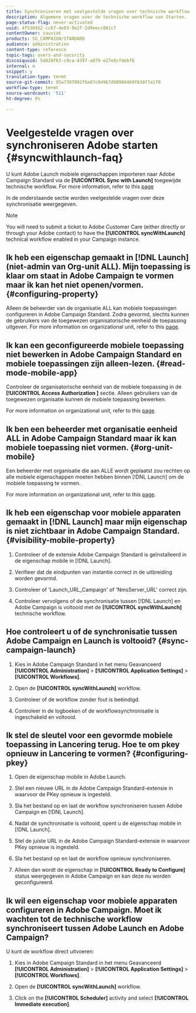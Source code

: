 ```yaml
---
title: Synchroniseren met veelgestelde vragen over technische workflow starten
description: Algemene vragen over de technische workflow van Starten.
page-status-flag: never-activated
uuid: 4f538452-cc67-4e03-9e2f-2d9eecc081c7
contentOwner: sauviat
products: SG_CAMPAIGN/STANDARD
audience: administration
content-type: reference
topic-tags: users-and-security
discoiquuid: 54028f63-c9ca-4397-a079-e27e0cfdebf6
internal: n
snippet: y
translation-type: tm+mt
source-git-commit: 95a7397092f6e07c84967d90908469f630f7a170
workflow-type: tm+mt
source-wordcount: '511'
ht-degree: 0%

---
```



# Veelgestelde vragen over synchroniseren Adobe starten {#syncwithlaunch-faq}

U kunt Adobe Launch mobiele eigenschappen importeren naar Adobe Campaign Standard via de **[!UICONTROL Sync with Launch]** toegewijde technische workflow. For more information, refer to this [page](../../administration/using/technical-workflows.md)

In de onderstaande sectie worden veelgestelde vragen over deze synchronisatie weergegeven.

>[!NOTE]
>
>You will need to submit a ticket to Adobe Customer Care (either directly or through your Adobe contact) to have the **[!UICONTROL syncWithLaunch]** technical workflow enabled in your Campaign instance.

## Ik heb een eigenschap gemaakt in [!DNL Launch] (niet-admin van Org-unit ALL). Mijn toepassing is klaar om staat in Adobe Campaign te vormen maar ik kan het niet openen/vormen. {#configuring-property}

Alleen de beheerder van de organisatie ALL kan mobiele toepassingen configureren in Adobe Campaign Standard. Zodra gevormd, slechts kunnen de gebruikers van de toegewezen organisatorische eenheid de toepassing uitgeven. For more information on organizational unit, refer to this [page](../../administration/using/organizational-units.md).

## Ik kan een geconfigureerde mobiele toepassing niet bewerken in Adobe Campaign Standard en mobiele toepassingen zijn alleen-lezen. {#read-mode-mobile-app}

Controleer de organisatorische eenheid van de mobiele toepassing in de **[!UICONTROL Access Authorization ]** sectie. Alleen gebruikers van de toegewezen organisatie kunnen de mobiele toepassing bewerken.

For more information on organizational unit, refer to this [page](../../administration/using/organizational-units.md).

## Ik ben een beheerder met organisatie eenheid ALL in Adobe Campaign Standard maar ik kan mobiele toepassing niet vormen. {#org-unit-mobile}

Een beheerder met organisatie die aan ALLE wordt geplaatst zou rechten op alle mobiele eigenschappen moeten hebben binnen [!DNL Launch] om de mobiele toepassing te vormen.

For more information on organizational unit, refer to this [page](../../administration/using/organizational-units.md).

## Ik heb een eigenschap voor mobiele apparaten gemaakt in [!DNL Launch] maar mijn eigenschap is niet zichtbaar in Adobe Campaign Standard. {#visibility-mobile-property}

1. Controleer of de extensie Adobe Campaign Standard is geïnstalleerd in de eigenschap mobile in [!DNL Launch].

1. Verifieer dat de eindpunten van instantie correct in de uitbreiding worden gevormd.

1. Controleer of &#39;Launch_URL_Campaign&#39; of &#39;NmsServer_URL&#39; correct zijn.

1. Controleer vervolgens of de synchronisatie tussen [!DNL Launch] en Adobe Campaign is voltooid met de **[!UICONTROL syncWithLaunch]** technische workflow.

## Hoe controleert u of de synchronisatie tussen Adobe Campaign en Launch is voltooid? {#sync-campaign-launch}

1. Kies in Adobe Campaign Standard in het menu Geavanceerd **[!UICONTROL Administration]** > **[!UICONTROL Application Settings]** > **[!UICONTROL Workflows]**.

1. Open de **[!UICONTROL syncWithLaunch]** workflow.

1. Controleer of de workflow zonder fout is beëindigd.

1. Controleer in de logboeken of de workflowsynchronisatie is ingeschakeld en voltooid.

## Ik stel de sleutel voor een gevormde mobiele toepassing in Lancering terug. Hoe te om pkey opnieuw in Lancering te vormen? {#configuring-pkey}

1. Open de eigenschap mobile in Adobe Launch.

1. Stel een nieuwe URL in de Adobe Campaign Standard-extensie in waarvoor de PKey opnieuw is ingesteld.

1. Sla het bestand op en laat de workflow synchroniseren tussen Adobe Campaign en [!DNL Launch].

1. Nadat de synchronisatie is voltooid, opent u de eigenschap mobile in [!DNL Launch].

1. Stel de juiste URL in de Adobe Campaign Standard-extensie in waarvoor PKey opnieuw is ingesteld.

1. Sla het bestand op en laat de workflow opnieuw synchroniseren.

1. Alleen dan wordt de eigenschap in **[!UICONTROL Ready to Configure]** status weergegeven in Adobe Campaign en kan deze nu worden geconfigureerd.

## Ik wil een eigenschap voor mobiele apparaten configureren in Adobe Campaign. Moet ik wachten tot de technische workflow synchroniseert tussen Adobe Launch en Adobe Campaign?

U kunt de workflow direct uitvoeren:

1. Kies in Adobe Campaign Standard in het menu Geavanceerd **[!UICONTROL Administration]** > **[!UICONTROL Application Settings]** > **[!UICONTROL Workflows]**.

1. Open de **[!UICONTROL syncWithLaunch]** workflow.

1. Click on the **[!UICONTROL Scheduler]** activity and select **[!UICONTROL Immediate execution]**.
